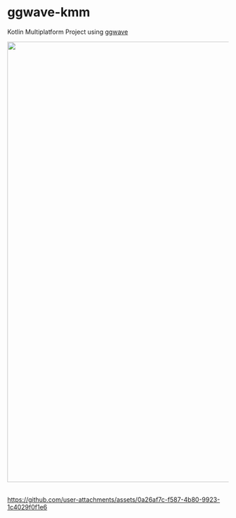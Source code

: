 # ggwave-kmm

Kotlin Multiplatform Project using [ggwave](https://github.com/ggerganov/ggwave)

<img src="https://github.com/user-attachments/assets/9a9cb95f-1669-4b49-b260-56f283d93370" width=1000 />
<br/><br/>

https://github.com/user-attachments/assets/0a26af7c-f587-4b80-9923-1c4029f0f1e6
